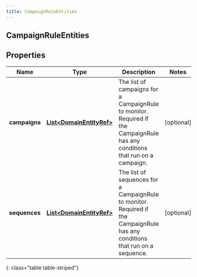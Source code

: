 ```yaml
---
title: CampaignRuleEntities
---
```

## CampaignRuleEntities


## Properties

| Name | Type | Description | Notes |
| ------------ | ------------- | ------------- | ------------- |
| **campaigns** | <!----><!---->[**List&lt;DomainEntityRef&gt;**](DomainEntityRef.html)<!----> | The list of campaigns for a CampaignRule to monitor. Required if the CampaignRule has any conditions that run on a campaign. |  [optional] |
| **sequences** | <!----><!---->[**List&lt;DomainEntityRef&gt;**](DomainEntityRef.html)<!----> | The list of sequences for a CampaignRule to monitor. Required if the CampaignRule has any conditions that run on a sequence. |  [optional] |
{: class="table table-striped"}



